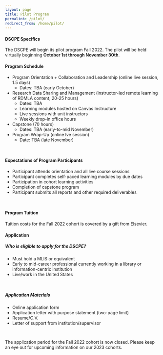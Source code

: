 ```yaml
---
layout: page
title: Pilot Program
permalink: /pilot/
redirect_from: /home/pilot/
---
```


#### DSCPE Specifics

The DSCPE will begin its pilot program Fall 2022. The pilot will be held virtually beginning **October 1st through November 30th**.


#### Program Schedule

* Program Orientation + Collaboration and Leadership (online live session, 1.5 days)
  * Dates: TBA (early October)
* Research Data Sharing and Management (instructor-led remote learning of RDMLA content, 20-25 hours)
  * Dates: TBA
  * Learning modules hosted on Canvas Instructure
  * Live sessions with unit instructors
  * Weekly drop-in office hours
* Capstone (70 hours)
  * Dates: TBA (early-to-mid November) 
* Program Wrap-Up (online lve session)
  * Date: TBA (late November)
<br>

#### Expectations of Program Participants

* Participant attends orientation and all live course sessions
* Participant completes self-paced learning modules by due dates
* Participation in cohort learning activities
* Completion of capstone program
* Participant submits all reports and other required deliverables
<br>

#### Program Tuition

Tuition costs for the Fall 2022 cohort is covered by a gift from Elsevier.
<br>

#### Application

##### Who is eligible to apply for the DSCPE?

* Must hold a MLIS or equivalent
* Early to mid-career professional currently working in a library or information-centric institution
* Live/work in the United States
<br>

##### Application Materials

* Online application form
* Application letter with purpose statement (two-page limit)
* Resume/C.V.
* Letter of support from institution/supervisor
<br>

The application period for the Fall 2022 cohort is now closed. Please keep an eye out for upcoming information on our 2023 cohorts.
